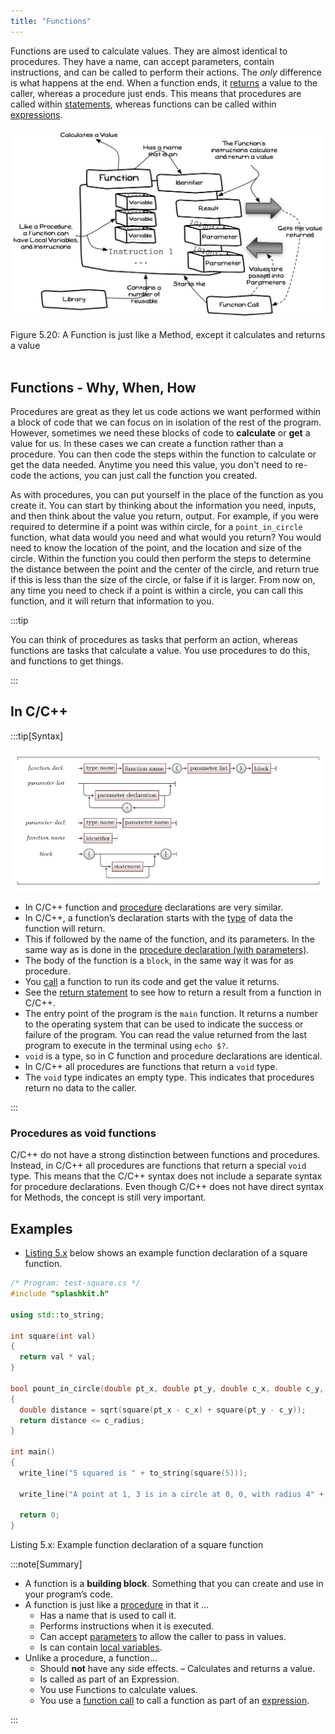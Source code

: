 ```yaml
---
title: "Functions"
---
```


Functions are used to calculate values. They are almost identical to procedures. They have a name, can accept parameters, contain instructions, and can be called to perform their actions. The *only* difference is what happens at the end. When a function ends, it [returns](../05-return) a value to the caller, whereas a procedure just ends. This means that procedures are called within [statements](../../../../part-1-instructions/2-communicating-syntax/1-concepts/02-statement), whereas functions can be called within [expressions](../../../part-1-instructions/2-communicating-syntax/1-concepts/03-expression).

<a id="FigureFunction"></a>

![Figure 5.20 A Function is just like a Method, except it calculates and returns a value](./images/storing-and-using-data/function.png "A Function is just like a Method, except it calculates and returns a value")

<div class="caption"><span class="caption-figure-nbr">Figure 5.20: </span>A Function is just like a Method, except it calculates and returns a value</div> <br/>

## Functions - Why, When, How

Procedures are great as they let us code actions we want performed within a block of code that we can focus on in isolation of the rest of the program. However, sometimes we need these blocks of code to **calculate** or **get** a value for us. In these cases we can create a function rather than a procedure. You can then code the steps within the function to calculate or get the data needed. Anytime you need this value, you don't need to re-code the actions, you can just call the function you created.

As with procedures, you can put yourself in the place of the function as you create it. You can start by thinking about the information you need, inputs, and then think about the value you return, output. For example, if you were required to determine if a point was within circle, for a `point_in_circle` function, what data would you need and what would you return? You would need to know the location of the point, and the location and size of the circle. Within the function you could then perform the steps to determine the distance between the point and the center of the circle, and return true if this is less than the size of the circle, or false if it is larger. From now on, any time you need to check if a point is within a circle, you can call this function, and it will return that information to you.

:::tip

You can think of procedures as tasks that perform an action, whereas functions are tasks that calculate a value. You use procedures to do this, and functions to get things.

:::

## In C/C++

:::tip[Syntax]

![Syntax for a C/C++ function declaration](./images/function-decl.png)

- In C/C++ function and [procedure](../01-procedures) declarations are very similar.
- In C/C++, a function’s declaration starts with the [type](../06-type) of data the function will return.
- This if followed by the name of the function, and its parameters. In the same way as is done in the [procedure declaration (with parameters)](../03-parameter).
- The body of the function is a `block`, in the same way it was for as procedure.
- You [call](../21-function-call) a function to run its code and get the value it returns.
- See the [return statement](../22-return-statement) to see how to return a result from a function in C/C++.
- The entry point of the program is the `main` function. It returns a number to the operating system that can be used to indicate the success or failure of the program. You can read the value returned from the last program to execute in the terminal using `echo $?`.
- `void` is a type, so in C function and procedure declarations are identical.
- In C/C++ all procedures are functions that return a `void` type.
- The `void` type indicates an empty type. This indicates that procedures return no data to the caller.

:::

### Procedures as void functions

C/C++ do not have a strong distinction between functions and procedures. Instead, in C/C++ all procedures are functions that return a special `void` type. This means that the C/C++ syntax does not include a separate syntax for procedure declarations. Even though C/C++ does not have direct syntax for Methods, the concept is still very important.

## Examples

- [Listing 5.x](#ListingFunctionDeclaration) below shows an example function declaration of a square function.

<a id="ListingFunctionDeclaration"></a>

```cpp
/* Program: test-square.cs */
#include "splashkit.h"

using std::to_string;

int square(int val) 
{
  return val * val;
}

bool pount_in_circle(double pt_x, double pt_y, double c_x, double c_y, double c_radius)
{
  double distance = sqrt(square(pt_x - c_x) + square(pt_y - c_y));
  return distance <= c_radius;
}

int main()
{
  write_line("5 squared is " + to_string(square(5)));

  write_line("A point at 1, 3 is in a circle at 0, 0, with radius 4" + to_string(point_in_circle(1, 3, 0, 0, 4)) );

  return 0;
}

```
<div class="caption"><span class="caption-figure-nbr">Listing 5.x: </span>Example function declaration of a square function</div>

:::note[Summary]

- A function is a **building block**. Something that you can create and use in your program’s code.
- A function is just like a [procedure](../01-procedures) in that it ...
  - Has a name that is used to call it.
  - Performs instructions when it is executed.
  - Can accept [parameters](../03-parameter) to allow the caller to pass in values.
  - Is can contain [local variables](../02-local-variable).
- Unlike a procedure, a function...
  - Should **not** have any side effects. – Calculates and returns a value.
  - Is called as part of an Expression.
  - You use Functions to calculate values.
  - You use a [function call](../21-function-call) to call a function as part of an [expression](../../../../part-1-instructions/2-communicating-syntax/1-concepts/03-expression).

:::
